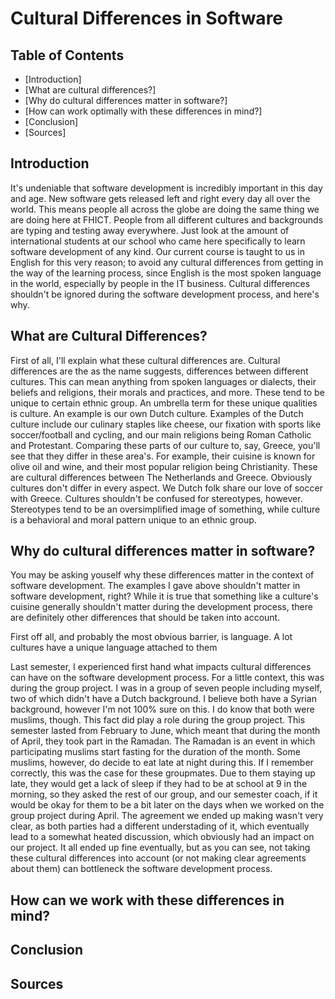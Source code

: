 # Cultural Differences in Software

## Table of Contents

- [Introduction]
- [What are cultural differences?]
- [Why do cultural differences matter in software?]
- [How can work optimally with these differences in mind?]
- [Conclusion]
- [Sources]

## Introduction

It's undeniable that software development is incredibly important in this day and age. New software gets released left and right every day all over the world. This means people all across the globe are doing the same thing we are doing here at FHICT. People from all different cultures and backgrounds are typing and testing away everywhere. Just look at the amount of international students at our school who came here specifically to learn software development of any kind. Our current course is taught to us in English for this very reason; to avoid any cultural differences from getting in the way of the learning process, since English is the most spoken language in the world, especially by people in the IT business. Cultural differences shouldn't be ignored during the software development process, and here's why. 

## What are Cultural Differences?

First of all, I'll explain what these cultural differences are. Cultural differences are the as the name suggests, differences between different cultures. This can mean anything from spoken languages or dialects, their beliefs and religions, their morals and practices, and more. These tend to be unique to certain ethnic group. An umbrella term for these unique qualities is culture. An example is our own Dutch culture. Examples of the Dutch culture include our culinary staples like cheese, our fixation with sports like soccer/football and cycling, and our main religions being Roman Catholic and Protestant. Comparing these parts of our culture to, say, Greece, you'll see that they differ in these area's. For example, their cuisine is known for olive oil and wine, and their most popular religion being Christianity. These are cultural differences between The Netherlands and Greece. Obviously cultures don't differ in every aspect. We Dutch folk share our love of soccer with Greece. Cultures shouldn't be confused for stereotypes, however. Stereotypes tend to be an oversimplified image of something, while culture is a behavioral and moral pattern unique to an ethnic group. 

## Why do cultural differences matter in software?

You may be asking youself why these differences matter in the context of software development. The examples I gave above shouldn't matter in software development, right? While it is true that something like a culture's cuisine generally shouldn't matter during the development process, there are definitely other differences that should be taken into account. 

First off all, and probably the most obvious barrier, is language. A lot cultures have a unique language attached to them

Last semester, I experienced first hand what impacts cultural differences can have on the software development process. For a little context, this was during the group project. I was in a group of seven people including myself, two of which didn't have a Dutch background. I believe both have a Syrian background, however I'm not 100% sure on this. I do know that both were muslims, though. This fact did play a role during the group project. This semester lasted from February to June, which meant that during the month of April, they took part in the Ramadan. The Ramadan is an event in which participating muslims start fasting for the duration of the month. Some muslims, however, do decide to eat late at night during this. If I remember correctly, this was the case for these groupmates. Due to them staying up late, they would get a lack of sleep if they had to be at school at 9 in the morning, so they asked the rest of our group, and our semester coach, if it would be okay for them to be a bit later on the days when we worked on the group project during April. The agreement we ended up making wasn't very clear, as both parties had a different understading of it, which eventually lead to a somewhat heated discussion, which obviously had an impact on our project. It all ended up fine eventually, but as you can see, not taking these cultural differences into account (or not making clear agreements about them) can bottleneck the software development process.

## How can we work with these differences in mind?

## Conclusion

## Sources
